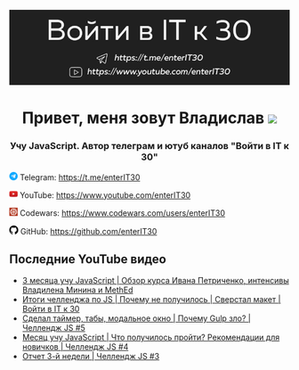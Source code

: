[![Header](https://github.com/enterIT30/enterIT30/blob/main/image/github-header.jpg)](https://www.youtube.com/enterIT30)

<h1 align="center">Привет, меня зовут Владислав
<img src="https://github.com/blackcater/blackcater/raw/main/images/Hi.gif" height="25"/></h1>
<h3 align="center">Учу JavaScript. Автор телеграм и ютуб каналов "Войти в IT к 30"</h3>


<img src="image/telegram.png" width="15px"> Telegram: https://t.me/enterIT30

<img src="image/youtube.png" width="15px"> YouTube: https://www.youtube.com/enterIT30

<img src="image/codewars.png" width="15px"> Codewars: https://www.codewars.com/users/enterIT30

<img src="image/githab.png" width="16px"> GitHub: https://github.com/enterIT30




## Последние YouTube видео
<!-- BLOG-POST-LIST:START -->
- [3 месяца учу JavaScript | Обзор курса Ивана Петриченко, интенсивы Владилена Минина и MethEd](https://www.youtube.com/watch?v=UgB3TXb1Nh0)
- [Итоги челленджa по JS  | Почему не получилось | Сверстал макет | Войти в IT к 30](https://www.youtube.com/watch?v=TH-gU--KgJg)
- [Сделал таймер, табы, модальное окно | Почему Gulp зло? | Челлендж JS #5](https://www.youtube.com/watch?v=DibQ6EPt5AY)
- [Месяц учу JavaScript | Что получилось пройти? Рекомендации для новичков | Челлендж JS #4](https://www.youtube.com/watch?v=4lJ7me2N8Qg)
- [Отчет 3-й недели | Челлендж JS #3](https://www.youtube.com/watch?v=1BG1zIa7Sb4)
<!-- BLOG-POST-LIST:END -->

<!-- Languages and Tools -->

<!-- Follow me -->